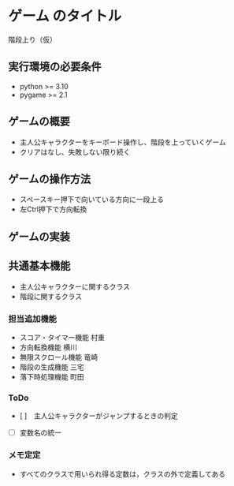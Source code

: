 # ゲーム のタイトル
階段上り（仮）

## 実行環境の必要条件
* python >= 3.10
* pygame >= 2.1

## ゲームの概要
* 主人公キャラクターをキーボード操作し、階段を上っていくゲーム
* クリアはなし、失敗しない限り続く

## ゲームの操作方法
* スペースキー押下で向いている方向に一段上る
* 左Ctrl押下で方向転換

## ゲームの実装
## 共通基本機能
* 主人公キャラクターに関するクラス
* 階段に関するクラス

### 担当追加機能
* スコア・タイマー機能  村重
* 方向転換機能          横川
* 無限スクロール機能    竜崎
* 階段の生成機能        三宅
* 落下時処理機能        町田

### ToDo
- [ ]　主人公キャラクターがジャンプするときの判定
- [ ]  変数名の統一

### メモ定定
* すべてのクラスで用いられ得る定数は，クラスの外で定義してある
